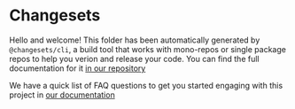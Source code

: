 # Changesets

Hello and welcome! This folder has been automatically generated by `@changesets/cli`, a build tool that works with mono-repos or single package repos to help you verion and release your code. You can find the full documentation for it [in our repository](https://github.com/changesets/changesets)

We have a quick list of FAQ questions to get you started engaging with this project in [our documentation](https://github.com/changesets/changesets/blob/master/docs/faq.md)
